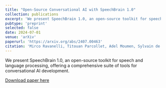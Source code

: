 ```yaml
---
title: "Open-Source Conversational AI with SpeechBrain 1.0"
collection: publications
excerpt: 'We present SpeechBrain 1.0, an open-source toolkit for speech and language processing.'
pubtype: 'preprint'
selected: false
date: 2024-07-01
venue: 'arXiv'
paperurl: 'https://arxiv.org/abs/2407.00463'
citation: 'Mirco Ravanelli, Titouan Parcollet, Adel Moumen, Sylvain de Langen, Cem Subakan, Peter Plantinga, Yingzhi Wang, Pooneh Mousavi, Luca Della Libera, Artem Ploujnikov, Francesco Paissan, Davide Borra, Salah Zaiem, Zeyu Zhao, Shucong Zhang, Georgios Karakasidis, Sung-Lin Yeh, Pierre Champion, Aku Rouhe, Rudolf Braun, Florian Mai, Juan Zuluaga-Gomez, Seyed Mahed Mousavi, Andreas Nautsch, Xuechen Liu, Sangeet Sagar, Jarod Duret, Salima Mdhaffar, Gaelle Laperriere, Mickael Rouvier, Renato De Mori, Yannick Esteve. (2024). &quot;Open-Source Conversational AI with SpeechBrain 1.0.&quot; <i>arXiv</i>.'
---
```

We present SpeechBrain 1.0, an open-source toolkit for speech and language processing, offering a comprehensive suite of tools for conversational AI development.

[Download paper here](https://arxiv.org/abs/2407.00463)